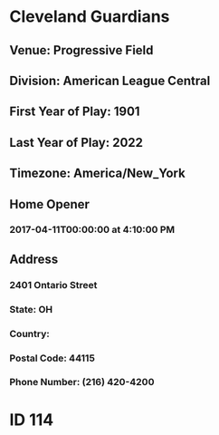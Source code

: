 # Cleveland Guardians
## Venue: Progressive Field
## Division: American League Central
## First Year of Play: 1901
## Last Year of Play: 2022
## Timezone: America/New_York
## Home Opener
### 2017-04-11T00:00:00 at 4:10:00 PM
## Address
### 2401 Ontario Street
### State: OH
### Country: 
### Postal Code: 44115
### Phone Number: (216) 420-4200
# ID 114